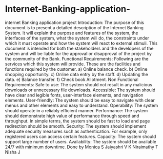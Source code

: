 # Internet-Banking-application-
internet Banking application project 
Introduction: The purpose of this document is to present a detailed description of the Internet Banking System. It will explain the purpose and features of the system, the interfaces of the system, what the system will do, the constraints under which it must operate and how the system will react to external stimuli. This document is intended for both the stakeholders and the developers of the system and will be liable for the approval or disapproval of the project by the community of the Bank. Functional Requirements: Following are the services which this system will provide. These are the facilities and functions required by the customer. a) Online balance check. b) Online shopping opportunity. c) Online data entry by the staff. d) Updating the data. e) Balance transfer. f) Check book Allotment. Non Functional Requirements: Safe to use: The system should not result in any malicious downloads or unnecessary file downloads. Accessible: The system should have clear and legible fonts, user-interface elements, and navigation elements. User-friendly: The system should be easy to navigate with clear menus and other elements and easy to understand. Operability: The system should operate in a reliably efficient manner. Performance: The system should demonstrate high value of performance through speed and throughput. In simple terms, the system should be fast to load and page redirection should be smooth. Security: The system should implement adequate security measures such as authentication. For example, only registered users can access certain features. Capacity: The system should support large number of users. Availability: The system should be available 24/7 with minimum downtime. Done by Monica S Jaiyashri V K Niraimathy T Nisha J
